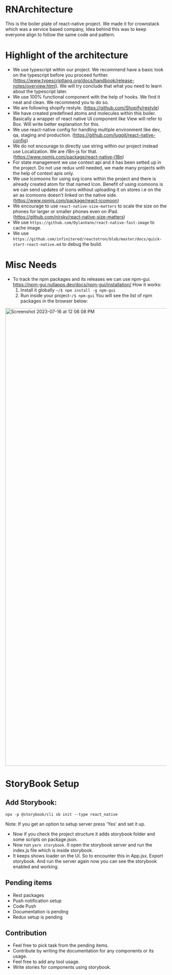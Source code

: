 # RNArchitecture

This is the boiler plate of react-native project. We made it for crownstack which was a service based company, Idea behind this was to keep everyone align to follow the same code and pattern.

# Highlight of the architecture

- We use typescript within our project. We recommend have a basic look on the typescript before you proceed further. (https://www.typescriptlang.org/docs/handbook/release-notes/overview.html). We will try conclude that what you need to learn about the typescript later.
- We use 100% functional component with the help of hooks. We find it neat and clean. We recommend you to do so.
- We are following shopify restyle. (https://github.com/Shopify/restyle)
- We have created predefined atoms and molecules within this boiler. Basically a wrapper of react native UI component like View will refer to Box. Will write better explanation for this.
- We use react-native config for handling multiple environment like dev, qa, staging and production. (https://github.com/luggit/react-native-config)
- We do not encourage to directly use string within our project instead use Localization. We are i18n-js for that. (https://www.npmjs.com/package/react-native-i18n)
- For state management we use context api and it has been setted up in the project. Do not use redux until needed, we made many projects with the help of context apis only.
- We use Icomoons for using svg icons within the project and there is already created atom for that named Icon. Benefit of using icomoons is we can send updates of icons without uploading it on stores i.e on the air as icomoons doesn't linked on the native side. (https://www.npmjs.com/package/react-icomoon)
- We encourage to use `react-native-size-matters` to scale the size on the phones for larger or smaller phones even on iPad. (https://github.com/nirsky/react-native-size-matters)
- We use `https://github.com/DylanVann/react-native-fast-image` to cache image.
- We use `https://github.com/infinitered/reactotron/blob/master/docs/quick-start-react-native.md` to debug the build.

# Misc Needs
 - To track the npm packages and its releases we can use npm-gui. https://npm-gui.nullapps.dev/docs/npm-gui/installation/
   How it works:
   1. Install it globally `~/$ npm install -g npm-gui`
   2. Run inside your project`~/$ npm-gui`
      You will see the list of npm packages in the browser below:

<img width="1426" alt="Screenshot 2023-07-16 at 12 06 08 PM" src="https://github.com/ankitjaiswal1994/RNArchitecture/assets/20721521/af4be036-07dd-4c39-a9b2-8d96d1355b1f">


# StoryBook Setup

## Add Storybook:

`npx -p @storybook/cli sb init --type react_native`

Note: If you get an option to setup server press 'Yes' and set it up.

- Now if you check the project structure it adds storybook folder and some scripts on package.json.
- Now run `yarn storybook`. It open the storybook server and run the index.js file which is inside storybook.
- It keeps shows loader on the UI. So to encounter this in App.jsx. Export storybook. And run the server again now you can see the storybook enabled and working.

## Pending items

- Rest packages
- Push notification setup
- Code Push
- Documentation is pending
- Redux setup is pending


## Contribution

- Feel free to pick task from the pending items.
- Contribute by writing the documentation for any components or its usage.
- Feel free to add any tool usage.
- Write stories for components using storybook.


